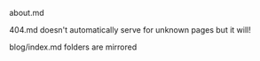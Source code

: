 about.md

404.md
  doesn't automatically serve for unknown pages
    but it will!

blog/index.md
  folders are mirrored
